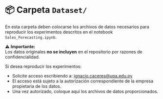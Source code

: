 # 📦 Carpeta `Dataset/`

En esta carpeta deben colocarse los archivos de datos necesarios para reproducir los experimentos descritos en el notebook `Sales_Forecasting.ipynb`.

⚠ **Importante:**  
Los datos originales **no se incluyen** en el repositorio por razones de confidencialidad.

Si desea reproducir los experimentos:
- Solicite acceso escribiendo a: ignacio.caceres@upa.edu.py
- El acceso está sujeto a la autorización correspondiente de la empresa propietaria de los datos.
- Una vez autorizado, coloque aquí los archivos de datos proporcionados.
